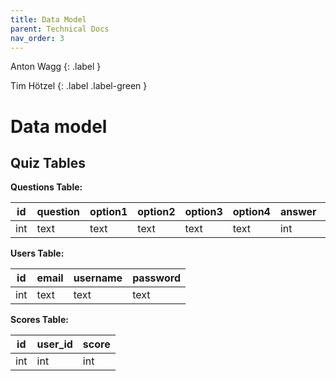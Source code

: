 ```yaml
---
title: Data Model
parent: Technical Docs
nav_order: 3
---
```


Anton Wagg
{: .label }

Tim Hötzel 
{: .label .label-green }

# Data model

## Quiz Tables 

**Questions Table:**

| id  | question | option1 | option2 | option3 | option4 | answer | answered |
| --- | -------- | ------- | ------- | ------- | ------- | ------ | -------- |
| int | text     | text    | text    | text    | text    | int    | int      |

**Users Table:**

| id  | email | username | password |
| --- | ----- | -------- | -------- |
| int | text  | text     | text     |

**Scores Table:**

| id  | user_id | score  | 
| --- | ------- | ------ |
| int | int     | int    |


